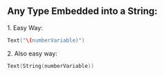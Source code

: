 
## Any Type Embedded into a String:
1\.  Easy Way:
```swift
Text("\(numberVariable)")
```

2\. Also easy way:
```swift
Text(String(numberVariable))
```